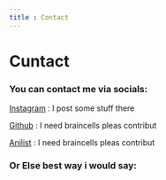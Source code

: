 ```yaml
---
title : Contact
---
```


# Cuntact

### You can contact me via socials:


[Instagram](https://www.instagram.com/arman_kshatri) : I post some stuff there 

[Github](https://www.github.com/Unic-X) : I need braincells pleas contribut

[Anilist](https://www.github.com/Unic-X) : I need braincells pleas contribut


### Or Else best way i would say:


